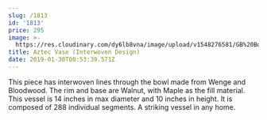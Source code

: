 ```yaml
---
slug: /1813
id: '1813'
price: 295
image: >-
  https://res.cloudinary.com/dy6lb8vna/image/upload/v1548276581/GB%20Bowlworks%20Gallery/IMG_1393a.jpg
title: Aztec Vase (Interwoven Design)
date: 2019-01-30T00:53:39.571Z
---
```

This piece has interwoven lines through the bowl made from Wenge and Bloodwood. The rim and base are Walnut, with Maple as the fill material. This vessel is 14 inches in max diameter and 10 inches in height. It is composed of 288 individual segments. A striking vessel in any home.
